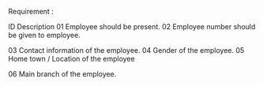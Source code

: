 Requirement :

  ID	            Description
  01	Employee should be present.
  02	Employee number should be given to employee.

  03	Contact information of the employee.
  04	Gender of the employee.
  05	Home town / Location of the employee

  06	Main branch of the employee.


